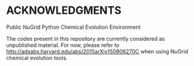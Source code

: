 ACKNOWLEDGMENTS
===============

Public NuGrid Python Chemical Evolution Environment

The codes present in this repository are currently considered as unpublished material. For now, please refer to <a href="http://adsabs.harvard.edu/abs/2015arXiv150906270C">http://adsabs.harvard.edu/abs/2015arXiv150906270C</a> when using NuGrid chemical evolution tools.
